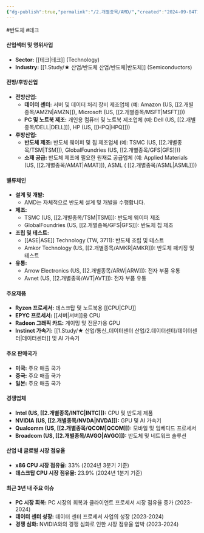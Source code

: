 ```yaml
---
{"dg-publish":true,"permalink":"/2.개별종목/AMD/","created":"2024-09-04T13:33:37.310+09:00","updated":"2025-07-29T21:37:04.318+09:00"}
---
```


#반도체 #테크 

#### 산업섹터 및 영위사업

- **Sector:** [[테크\|테크]] (Technology)
- **Industry:** [[1.Study/★ 산업/반도체 산업/반도체\|반도체]] (Semiconductors)

#### 전방/후방산업

- **전방산업:**
    - **데이터 센터:** 서버 및 데이터 처리 장비 제조업체 (예: Amazon (US, [[2.개별종목/AMZN\|AMZN]]), Microsoft (US, [[2.개별종목/MSFT\|MSFT]]))
    - **PC 및 노트북 제조:** 개인용 컴퓨터 및 노트북 제조업체 (예: Dell (US, [[2.개별종목/DELL\|DELL]]), HP (US, [[HPQ\|HPQ]]))
- **후방산업:**
    - **반도체 제조:** 반도체 웨이퍼 및 칩 제조업체 (예: TSMC (US, [[2.개별종목/TSM\|TSM]]), GlobalFoundries (US, [[2.개별종목/GFS\|GFS]]))
    - **소재 공급:** 반도체 제조에 필요한 원재료 공급업체 (예: Applied Materials (US, [[2.개별종목/AMAT\|AMAT]]), ASML ( [[2.개별종목/ASML\|ASML]]))

#### 밸류체인

- **설계 및 개발:**
    - AMD는 자체적으로 반도체 설계 및 개발을 수행합니다.
- **제조:**
    - TSMC (US, [[2.개별종목/TSM\|TSM]]): 반도체 웨이퍼 제조
    - GlobalFoundries (US, [[2.개별종목/GFS\|GFS]]): 반도체 칩 제조
- **조립 및 테스트:**
    - [[ASE\|ASE]] Technology (TW, 3711): 반도체 조립 및 테스트
    - Amkor Technology (US, [[2.개별종목/AMKR\|AMKR]]): 반도체 패키징 및 테스트
- **유통:**
    - Arrow Electronics (US, [[2.개별종목/ARW\|ARW]]): 전자 부품 유통
    - Avnet (US, [[2.개별종목/AVT\|AVT]]): 전자 부품 유통

#### 주요제품

- **Ryzen 프로세서:** 데스크탑 및 노트북용 [[CPU\|CPU]]
- **EPYC 프로세서:** [[서버\|서버]]용 CPU
- **Radeon 그래픽 카드:** 게이밍 및 전문가용 GPU
- **Instinct 가속기:** [[1.Study/★ 산업/통신_데이터센터 산업/2.데이터센터/데이터센터\|데이터센터]] 및 AI 가속기

#### 주요 판매국가

- **미국:** 주요 매출 국가
- **중국:** 주요 매출 국가
- **일본:** 주요 매출 국가

#### 경쟁업체

- **Intel (US, [[2.개별종목/INTC\|INTC]]):** CPU 및 반도체 제품
- **NVIDIA (US, [[2.개별종목/NVDA\|NVDA]]):** GPU 및 AI 가속기
- **Qualcomm (US, [[2.개별종목/QCOM\|QCOM]]):** 모바일 및 임베디드 프로세서
- **Broadcom (US, [[2.개별종목/AVGO\|AVGO]]):** 반도체 및 네트워크 솔루션

#### 산업 내 글로벌 시장 점유율

- **x86 CPU 시장 점유율:** 33% (2024년 3분기 기준)
- **데스크탑 CPU 시장 점유율:** 23.9% (2024년 1분기 기준)

#### 최근 3년 내 주요 이슈

- **PC 시장 회복:** PC 시장의 회복과 클라이언트 프로세서 시장 점유율 증가 (2023-2024)
- **데이터 센터 성장:** 데이터 센터 프로세서 사업의 성장 (2023-2024)
- **경쟁 심화:** NVIDIA와의 경쟁 심화로 인한 시장 점유율 압박 (2023-2024)